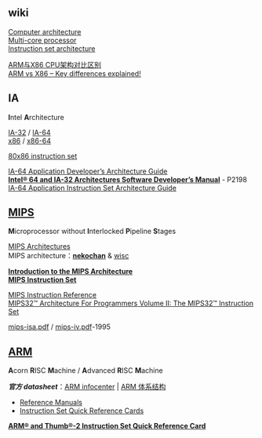 ## wiki
[Computer architecture](https://en.wikipedia.org/wiki/Computer_architecture)  
[Multi-core processor](https://en.wikipedia.org/wiki/Multi-core_processor)  
[Instruction set architecture](https://en.wikipedia.org/wiki/Instruction_set_architecture)  

[ARM与X86 CPU架构对比区别](http://blog.csdn.net/watermusicyes/article/details/50526863)  
[ARM vs X86 – Key differences explained!](http://www.androidauthority.com/arm-vs-x86-key-differences-explained-568718/)

## IA
**I**ntel **A**rchitecture

[IA-32](https://en.wikipedia.org/wiki/IA-32) / [IA-64](https://en.wikipedia.org/wiki/IA-64)  
[x86](https://en.wikipedia.org/wiki/X86) / [x86-64](https://en.wikipedia.org/wiki/X86-64)  

[80x86 instruction set](http://www.penguin.cz/~literakl/intel/intel.html)  

[IA-64 Application Developer’s Architecture Guide](https://www.csee.umbc.edu/portal/help/architecture/ex_sum.pdf)  
[**Intel® 64 and IA-32 Architectures Software Developer’s Manual**](https://www.intel.com/content/dam/www/public/us/en/documents/manuals/64-ia-32-architectures-software-developer-instruction-set-reference-manual-325383.pdf) - P2198  
[IA-64 Application Instruction Set Architecture Guide](https://www.csee.umbc.edu/portal/help/architecture/aig.pdf)  

## [MIPS](https://en.wikipedia.org/wiki/MIPS_architecture)
**M**icroprocessor without **I**nterlocked **P**ipeline **S**tages

[MIPS Architectures](https://www.imgtec.com/mips/architectures/)  
MIPS architecture：[**nekochan**](http://nekochan.net/wiki/MIPS_architecture) & [wisc](http://pages.cs.wisc.edu/~smoler/x86text/lect.notes/MIPS.html)  

[**Introduction to the MIPS Architecture**](http://101.96.10.64/web.engr.oregonstate.edu/~walkiner/cs271-wi13/slides/02-MIPSArchitecture.pdf)  
[**MIPS Instruction Set**](http://ecs-network.serv.pacific.edu/past-courses/2013-spring-ecpe-170/tutorials/mips-instruction-set)  

[MIPS Instruction Reference](http://www.mrc.uidaho.edu/mrc/people/jff/digital/MIPSir.html)  
[MIPS32™ Architecture For Programmers Volume II: The MIPS32™ Instruction Set](http://101.96.10.64/www.cs.cornell.edu/courses/cs3410/2008fa/MIPS_Vol2.pdf)

[mips-isa.pdf](http://www.cs.cmu.edu/afs/cs/academic/class/15740-f97/public/doc/mips-isa.pdf) / [mips-iv.pdf](http://math-atlas.sourceforge.net/devel/assembly/mips-iv.pdf)-1995  

## [ARM](https://en.wikipedia.org/wiki/ARM_architecture)
**A**corn **R**ISC **M**achine / **A**dvanced **R**ISC **M**achine

***官方 datasheet***：[ARM infocenter](http://infocenter.arm.com/help/index.jsp) | [ARM 体系结构](http://infocenter.arm.com/help/index.jsp?topic=/com.arm.doc.subset.architecture.reference/index.html)

- [Reference Manuals](http://infocenter.arm.com/help/topic/com.arm.doc.subset.architecture.reference/index.html#reference)  
- [Instruction Set Quick Reference Cards](http://infocenter.arm.com/help/topic/com.arm.doc.set.architecture/index.html#qrcs)  

[**ARM® and Thumb®-2 Instruction Set Quick Reference Card**](http://infocenter.arm.com/help/topic/com.arm.doc.qrc0001m/QRC0001_UAL.pdf)  
